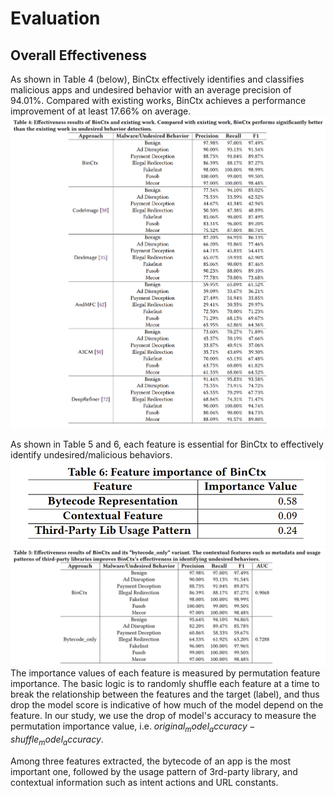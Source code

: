 # Evaluation
## Overall Effectiveness
As shown in Table 4 (below), BinCtx effectively identifies and classifies malicious apps and undesired behavior with an average precision of 94.01%. Compared
with existing works, BinCtx achieves a performance improvement of at least 17.66% on average.
![image](https://github.com/DroidCtxBin/BinCtx_Detection/blob/main/result/overall_result.png)

As shown in Table 5 and 6, each feature is essential for BinCtx to effectively identify undesired/malicious behaviors. 
![image](https://github.com/DroidCtxBin/BinCtx_Detection/blob/main/result/feature_importance.png)
![image](https://github.com/DroidCtxBin/BinCtx_Detection/blob/main/result/BinCtx_vs_bytecode.png)
The importance values of each feature is measured by permutation feature importance. The basic logic is to randomly shuffle each feature at a time to break the relationship between the features and the target (label), and thus drop the model score is indicative of how much of the model depend on the feature. In our study, we use the drop of model's accuracy to measure the permutation importance value, i.e. $original_model_accuracy - shuffle_model_accuracy$.

Among three features extracted, the bytecode of an app is the most important one, followed by the usage pattern of 3rd-party library, and contextual information such as intent actions and URL constants.
